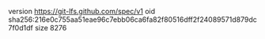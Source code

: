 version https://git-lfs.github.com/spec/v1
oid sha256:216e0c755aa51eae96c7ebb06ca6fa82f80516dff2f24089571d879dc7f0d1df
size 8276
